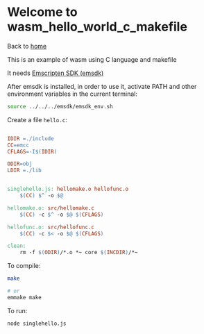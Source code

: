 # Welcome to wasm_hello_world_c_makefile

Back to [home](../readme.md)

This is an example of wasm using C language and makefile


It needs [Emscripten SDK (emsdk)](../readme.md#Installing-the-C-Emscripten-SDK)

After emsdk is installed, in order to use it, activate PATH and other environment variables in the current terminal:

```bash
source ../../../emsdk/emsdk_env.sh
```



Create a file `hello.c`:

```makefile

IDIR =./include
CC=emcc
CFLAGS=-I$(IDIR)

ODIR=obj
LDIR =./lib


singlehello.js: hellomake.o hellofunc.o
	$(CC) $^ -o $@

hellomake.o: src/hellomake.c
	$(CC) -c $^ -o $@ $(CFLAGS)

hellofunc.o: src/hellofunc.c
	$(CC) -c $< -o $@ $(CFLAGS)

clean:
	rm -f $(ODIR)/*.o *~ core $(INCDIR)/*~

```

To compile:

```bash
make

# or
emmake make
```
To run:

```bash
node singlehello.js
```
